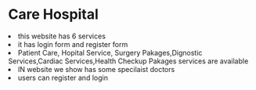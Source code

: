<h1> Care Hospital</h1>
<li>this website has 6 services</li>
<li> it has  login form and register form</li>
<li> Patient Care, Hopital Service, Surgery Pakages,Dignostic Services,Cardiac Services,Health Checkup Pakages services are available</li>
<li> IN website we show has some specilaist doctors</li>
<li> users can register and login </li>
